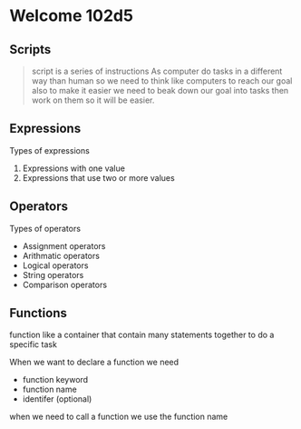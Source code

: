 # Welcome 102d5

## Scripts
> script is a series of instructions 
As computer do tasks in a different way than human so we need to think like computers to reach our goal also to make it easier we need to beak down our goal into tasks then work on them so it will be easier.

## Expressions 
Types of expressions
1. Expressions with one value 
2. Expressions that use two or more values 

## Operators
Types of operators 
- Assignment operators
- Arithmatic operators
- Logical operators
- String operators
- Comparison operators

## Functions
function like a container that contain many statements together to do a specific task

When we want to declare a function we need
- function keyword
- function name
- identifer (optional)

when we need to call a function we use the function name 